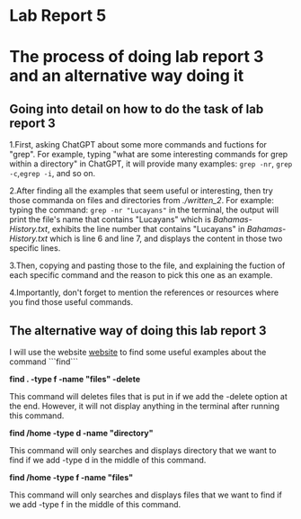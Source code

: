 # Lab Report 5

# The process of doing lab report 3 and an alternative way doing it

## Going into detail on how to do the task of lab report 3

1.First, asking ChatGPT about some more commands and fuctions for "grep". For example, typing "what are some interesting commands for grep within a directory" in ChatGPT, it will provide many examples: ```grep -nr```, ```grep -c```,```egrep -i```, and so on.

2.After finding all the examples that seem useful or interesting, then try those commanda on files and directories from *./written_2*. For example: typing the command: ```grep -nr "Lucayans"``` in the terminal, the output will print the file's name that contains "Lucayans" which is *Bahamas-History.txt*, exhibits the line number that contains "Lucayans" in *Bahamas-History.txt* which is line 6 and line 7, and displays the content in those two specific lines.

3.Then, copying and pasting those to the file, and explaining the fuction of each specific command and the reason to pick this one as an example.

4.Importantly, don't forget to mention the references or resources where you find those useful commands.

## The alternative way of doing this lab report 3

I will use the website [website]([https://code.visualstudio.com/](https://linuxconfig.org/find)) to find some useful examples about the command ```find```

**find . -type f -name "files" -delete** 

This command will deletes files that is put in if we add the -delete option at the end. However, it will not display anything in the terminal after running this command.

**find /home -type d -name "directory"**

This command will only searches and displays directory that we want to find if we add -type d in the middle of this command. 

**find /home -type f -name "files"**

This command will only searches and displays files that we want to find if we add -type f in the middle of this command. 
